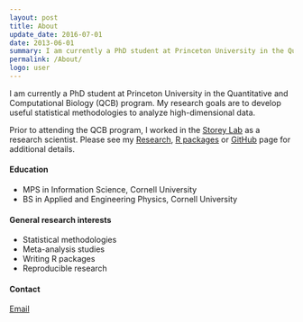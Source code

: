 ```yaml
---
layout: post
title: About
update_date: 2016-07-01
date: 2013-06-01
summary: I am currently a PhD student at Princeton University in the Quantitative and Computation Biology (QCB) program. My research goals are to develop useful statistical methodologies to analyze high-dimensional data.
permalink: /About/
logo: user
---
```


I am currently a PhD student at Princeton University in the Quantitative and Computational Biology (QCB) program. My research goals are to develop useful statistical methodologies to analyze high-dimensional data. 

Prior to attending the QCB program, I worked in the [Storey Lab][4] as a research scientist. Please see my [Research][3], [R packages][1] or [GitHub][6] page for additional details.

#### Education
- MPS in Information Science, Cornell University
- BS in Applied and Engineering Physics, Cornell University

#### General research interests
* Statistical methodologies
* Meta-analysis studies
* Writing R packages
* Reproducible research


#### Contact
<a href="mailto:{{ site.owner.email }}">  <i class="fa fa-envelope-o"></i> Email </a>

[1]: http://ajbass.github.io/Software
[2]: http://ajbass.github.io/andrewbass_cv.pdf
[3]: http://ajbass.github.io/Research
[4]: http://www.genomine.org/
[5]: http://lsi.princeton.edu/qcbgraduate/people/students-directory-tabular
[6]: http://github.com/ajbass
[7]: http://master.bioconductor.org/packages/release/bioc/html/edge.html
[8]: http://master.bioconductor.org/packages/release/bioc/html/biobroom.html
[9]: http://www.bioconductor.org/packages/release/bioc/html/qvalue.html
[10]: http://qvalue.princeton.edu/
[11]: http://master.bioconductor.org/packages/release/bioc/html/subSeq.html

